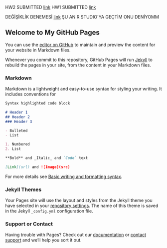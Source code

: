 HW2 SUBMITTED
[link](https://bu-ie-360.github.io/spring22-halittasdemir/360-hw-2-.html)
HW1 SUBMITTED
[link](https://bu-ie-360.github.io/spring22-halittasdemir/360HW1-.html)

DEĞİŞİKLİK DENEMESİ
[link](https://moodle.boun.edu.tr/login/)
ŞU AN R STUDIO'YA GEÇTİM ONU DENİYOMM
## Welcome to My GitHub Pages

You can use the [editor on GitHub](https://github.com/BU-IE-360/spring22-halittasdemir/edit/gh-pages/index.md) to maintain and preview the content for your website in Markdown files.

Whenever you commit to this repository, GitHub Pages will run [Jekyll](https://jekyllrb.com/) to rebuild the pages in your site, from the content in your Markdown files.

### Markdown

Markdown is a lightweight and easy-to-use syntax for styling your writing. It includes conventions for

```markdown
Syntax highlighted code block

# Header 1
## Header 2
### Header 3

- Bulleted
- List

1. Numbered
2. List

**Bold** and _Italic_ and `Code` text

[Link](url) and ![Image](src)
```

For more details see [Basic writing and formatting syntax](https://docs.github.com/en/github/writing-on-github/getting-started-with-writing-and-formatting-on-github/basic-writing-and-formatting-syntax).

### Jekyll Themes

Your Pages site will use the layout and styles from the Jekyll theme you have selected in your [repository settings](https://github.com/BU-IE-360/spring22-halittasdemir/settings/pages). The name of this theme is saved in the Jekyll `_config.yml` configuration file.

### Support or Contact

Having trouble with Pages? Check out our [documentation](https://docs.github.com/categories/github-pages-basics/) or [contact support](https://support.github.com/contact) and we’ll help you sort it out.
